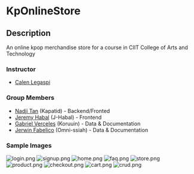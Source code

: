 # KpOnlineStore

## Description

An online kpop merchandise store for a course in CIIT College of Arts and Technology

### Instructor

- [Calen Legaspi](https://github.com/calen-legaspi)

### Group Members

- [Nadji Tan](https://github.com/Kapatid) (Kapatid) - Backend/Fronted
- [Jeremy Habal](https://github.com/J-Habal) (J-Habal) - Frontend
- [Gabriel Verceles](https://github.com/Koruuin) (Koruuin) - Data & Documentation
- [Jerwin Fabelico](https://github.com/Omni-ssiah) (Omni-ssiah) - Data & Documentation

### Sample Images
![login.png](./sample/login.png "Login page")
![signup.png](./sample/signup.png "Signup page")
![home.png](./sample/home.png "Home page")
![faq.png](./sample/faq.png "FAQ page")
![store.png](./sample/store.png "Store page")
![product.png](./sample/product.png "Product page")
![checkout.png](./sample/checkout.png "Checkout page")
![cart.png](./sample/cart.png "Cart page")
![crud.png](./sample/crud.png "CRUD page")
